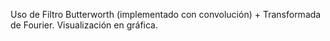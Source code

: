 Uso de Filtro Butterworth (implementado con convolución) + Transformada de Fourier. Visualización en gráfica.

